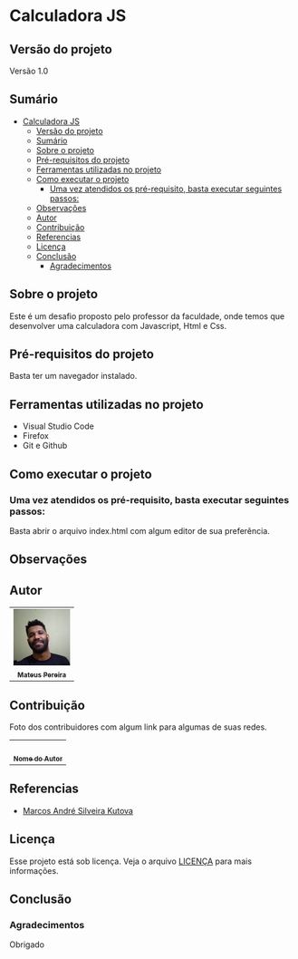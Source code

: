 # Calculadora JS

## Versão do projeto

Versão 1.0

## Sumário

- [Calculadora JS](#calculadora-js)
  - [Versão do projeto](#versão-do-projeto)
  - [Sumário](#sumário)
  - [Sobre o projeto](#sobre-o-projeto)
  - [Pré-requisitos do projeto](#pré-requisitos-do-projeto)
  - [Ferramentas utilizadas no projeto](#ferramentas-utilizadas-no-projeto)
  - [Como executar o projeto](#como-executar-o-projeto)
    - [Uma vez atendidos os pré-requisito, basta executar seguintes passos:](#uma-vez-atendidos-os-pré-requisito-basta-executar-seguintes-passos)
  - [Observações](#observações)
  - [Autor](#autor)
  - [Contribuição](#contribuição)
  - [Referencias](#referencias)
  - [Licença](#licença)
  - [Conclusão](#conclusão)
    - [Agradecimentos](#agradecimentos)

## Sobre o projeto

Este é um desafio proposto pelo professor da faculdade, onde temos que desenvolver uma calculadora com Javascript, Html e Css.

## Pré-requisitos do projeto

Basta ter um navegador instalado.

## Ferramentas utilizadas no projeto

- Visual Studio Code
- Firefox
- Git e Github

## Como executar o projeto

### Uma vez atendidos os pré-requisito, basta executar seguintes passos:

Basta abrir o arquivo index.html com algum editor de sua preferência.

## Observações

## Autor

<table>
  <tr>
    <td align="center">
      <a href="https://www.linkedin.com/in/mateus-pereira-de-souza-moreira/">
        <img src="img/mateus.jpeg" width="100px;" alt=""/><br>
        <sub>
          <b>Mateus Pereira</b>
        </sub>
      </a>
    </td>
  </tr>  
</table>

## Contribuição

Foto dos contribuidores com algum link para algumas de suas redes.
<table>
  <tr>
    <td align="center">
      <a href="">
        <img src="" width="100px;" alt=""/><br>
        <sub>
          <b>Nome do Autor</b>
        </sub>
      </a>
    </td>
  </tr>  
</table>

## Referencias

- [ Marcos André Silveira Kutova](https://www.youtube.com/watch?v=3VEbigWyakg&list=PLKoAQTS8rBFofL4B4xRPcovyK1g8dcZUI)

## Licença

Esse projeto está sob licença. Veja o arquivo [LICENÇA](LICENSE.md) para mais informações.

## Conclusão

### Agradecimentos

Obrigado
